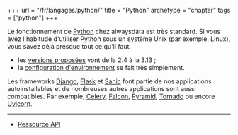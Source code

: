 +++
url = "/fr/langages/python/"
title = "Python"
archetype = "chapter"
tags = ["python"]
+++

Le fonctionnement de [Python](https://www.python.org) chez alwaysdata est très standard. Si vous avez l'habitude d'utiliser Python sous un système Unix (par exemple, Linux), vous savez déjà presque tout ce qu'il faut.

* les [versions proposées](languages/python/configuration#versions-supportées) vont de la 2.4 à la 3.13 ;
* la [configuration d'environnement](languages/python/configuration#environnement) se fait très simplement.

Les frameworks [Django](https://www.djangoproject.com/), [Flask](https://flask.palletsprojects.com/en/2.0.x/) et [Sanic](https://sanic.dev/en/) font partie de nos applications autoinstallables et de nombreuses autres applications sont aussi compatibles. Par exemple, [Celery](https://docs.celeryproject.org/en/stable/), [Falcon](https://falconframework.org/), [Pyramid](https://trypyramid.com/), [Tornado](http://www.tornadoweb.org/) ou encore [Uvicorn](https://www.uvicorn.org/).

---
* [Ressource API](https://api.alwaysdata.com/v1/environment/python/doc/)
